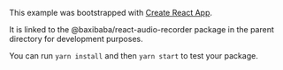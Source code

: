 This example was bootstrapped with [Create React App](https://github.com/facebook/create-react-app).

It is linked to the @baxibaba/react-audio-recorder package in the parent directory for development purposes.

You can run `yarn install` and then `yarn start` to test your package.
